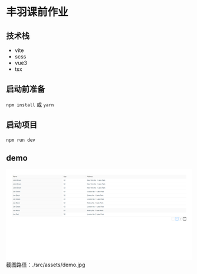 # 丰羽课前作业 

## 技术栈 
- vite
- scss
- vue3
- tsx

## 启动前准备 
`npm install` 或 `yarn`

## 启动项目 
`npm run dev`

## demo
![image](./src/assets/demo.jpg)  
截图路径：./src/assets/demo.jpg
